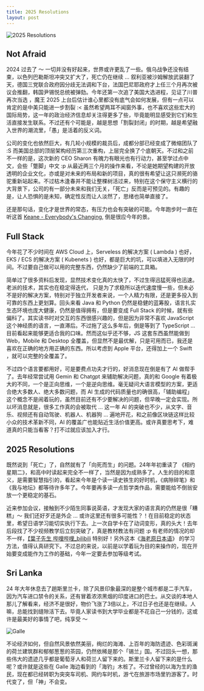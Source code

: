```yaml
---
title: 2025 Resolutions
layout: post
---
```


![2025 Resolutions](http://villim.github.io/img/2025/2025-resolutions.jpg)

## Not Afraid

2024 过去了 ～  一切并没有好起来，世界或许更乱了一些。俄乌战争还没有结束，以色列巴勒斯坦冲突又扩大了，死亡仍在继续 … 叙利亚被沙姆解放武装翻了天，德国三党联合政府因分歧无法调和下台，法国巴尼耶政府才上任三个月再次被议会推翻，韩国尹锡悦总统被弹劾。今年还第一次追了美国大选进程，见证了川普再次当选 ，魔王 2025 上台后估计谁心里都没有底气会如何发展，但有一点可以肯定的是中美只能进一步割裂 :< 虽然希望两耳不闻窗外事，也不喜欢这些宏大的国际局势，这一年的政治经济信息却关注得更多了些，毕竟能明显感受到它们和生活直接发生联系。不过还有个可能是，越是思想「割裂封闭」的时期，越是希望融入世界的潮流里，「愚」是活着的反义词。

公司的变化也依然巨大，有几轮小规模的裁员后，成都分部已经变成了微缩团队了 :S 而美国总部的顶层架构经历第三次重构，上层完全换了个底朝天。不过和之前不一样的是，这次新的 CEO Sharon 有魄力有眼光也有行动力，甚至学过点中文，会些「蹩脚」中文 :p 从最近两三个月的操作来看，不论是她期望构建的开放透明的企业文化，亦或是对未来的布局和新的项目，真的很有希望让这只濒死的骆驼重新站起来。不过枯木逢春并不能让整棵树活过来，特别在这个保守主义横行的大背景下，公司的有一部分未来和我们无关，「死亡」反而是可预见的。有趣的是，让人恐惧的是未知，确定性反而让人淡然了，思绪也简单直接了。

还是那句话，变化才是世界的常态，有压力也会有突破的可能。今年跑步时一直在听这首 [Keane - Everybody's Changing](https://www.bilibili.com/video/BV1to4y1t7f7/), 倒是很应今年的景。

## Full Stack 

今年花了不少时间在 AWS Cloud 上，Serveless 的解决方案 ( Lambda ) 也好，EKS / ECS 的解决方案 ( Kubenets ) 也好，都是巨大的坑，可以填进入无限的时间。不过要自己做可以用的完整东西，仍然缺少了前端的工具箱。

简单过了很多资料后发现，显然技术变化真的太快了，不过生得迅猛死得也迅速。老派的技术，其实也在稳定得迭代， 只是为了求稳所以迭代速度慢一些，但未必不是好的解决方案，特别对于独立开发者来说，一个人精力有限，还是更多投入到可靠的东西上更划算。回头来看 Java 和 Python 仍然是稳健的蓝筹股，语言扎实生态环境也庞大健康，仍然是值得拥有，但是要变成 Full Stack 的时候，就有些偏科了。其实读书时对交互的东西很感兴趣的，但是因为非常不喜欢 JavaScript 这个神经质的语言，一直滞后。不过拖了这么多年后，倒是等到了 TypeScript … 目前看起来能够更适合我的口味。然而这似乎还不够，JS 这套东西虽然能做到 Web，Mobile 和 Desktop 全覆盖，但显然不是最优解，只是可用而已，我还是喜欢在正确的地方用正确的东西。所以考虑到 Apple 平台，还得加上一个 Swift ，就可以完整的全覆盖了。

不过四个语言要都用好，可是要费点功夫才行的，好消息现在倒是有了 AI 做帮手了。去年经常尝试用 Gemin 和 Chatgpt 来辅助解决问题，真的和 Google 有着极大的不同，一个是正向思维，一个是逆向思维。毫无疑问大语言模型的方案，更适合绝大多数人、绝大多数问题，而 AI 生成的代码质量也的确很高，「辅助编程」这个概念不是闹着玩的，虽然目前还有不少要解决的问题，但早晚一定会实现。所以坏消息就是，很多工作真的会被取代 … 这一年 AI 的突破也不少，从文字、音乐、视频还有自动驾驶、机器人、机器狗 … 遍地开花，和之前像区块链这样比较小众的技术革新不同，AI 的覆盖广也能贴近生活价值更高。或许真要思考下，难道真的只能当看客？打不过就应该加入才行。


## 2025 Resolutions

既然说到「死亡」了，自然就有了「向死而生」的问题。24年年初重读了 《相约星期二》，和高中时读起来完全不一样了，当然是因为成熟多了。人生的目的和意义，是需要智慧指引的，看起来今年是个读一读史铁生的好时机，《病隙碎笔》和《我与地坛》都等待许多年了。今年要再多读一点哲学类作品，需要能给不倒翁安放一个更稳定的基石。

近来参加会议，接触到不少陌生同事说英语，才发现大家的语言真的仍然是很「糟糕」～ 我们还好歹还是外企  … 或许这里还有很多可能性？！在目前稳定的状态里，希望日语学习能切实执行下去。上一次自学卡在了动词变形，真的头大！去年后段找了不少视频教学后立刻突破了，真是教材教法有问题 :p 有老师的情况的却不一样，[【葉子先生 哔哩哔哩_bilibili](https://www.bilibili.com/video/BV1es41127PE/)  特别好！另外这本《[海老原日本语](https://book.douban.com/subject/35475682/)》 的学习方法，值得认真研究下。不过总的来说，以前是以学着玩为目的来操作的，现在开始要变成能作为工作的基础，今年一定要去参加等级考试。


## Sri Lanka

24 年大年休息去了趟斯里兰卡，除了风景印象最深的是整个城市都是二手汽车，因为汽车进口禁令的关系，还有冒着浓浓黑烟的印度进口的巴士。从交谈的本地人那儿了解看来，经济不是很好，物价飞涨了3倍以上，不过日子也还是在继续。人嘛，总能找到缝隙活下去。毕竟人家读书到大学毕业都是不花自己一分钱的，这或许是最美好的事情了吧，纯享受 ～

![Galle](http://villim.github.io/img/2025/2025-galle.jpg)

不论经济如何，但自然风景依然美丽，绚烂的海滩、上百年的海防遗迹、色彩斑澜的荷兰建筑群和郁郁葱葱的茶园，仍然依稀是那个「锡兰」国。不过回头一想，那些伟大的遗迹几乎都是葡萄牙人和荷兰人留下来的。斯里兰卡人留下来的是什么呢？或许就是这些在 Galle 海边看到的「海钓」木桩了。不过曾经的以海为生的渔民，现在都已经转职为突突车司机、网约车时机，游弋在旅游市场里钓游客了。时代变了，但「神」不会变。